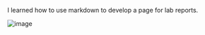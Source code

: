 I learned how to use markdown to develop a page for lab reports.

![image](https://user-images.githubusercontent.com/114563712/192717758-1b5550b6-e82b-415c-870c-08b6e4696cf4.png)
